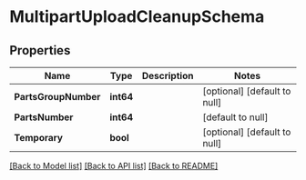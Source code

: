 # MultipartUploadCleanupSchema

## Properties
Name | Type | Description | Notes
------------ | ------------- | ------------- | -------------
**PartsGroupNumber** | **int64** |  | [optional] [default to null]
**PartsNumber** | **int64** |  | [default to null]
**Temporary** | **bool** |  | [optional] [default to null]

[[Back to Model list]](../README.md#documentation-for-models) [[Back to API list]](../README.md#documentation-for-api-endpoints) [[Back to README]](../README.md)


